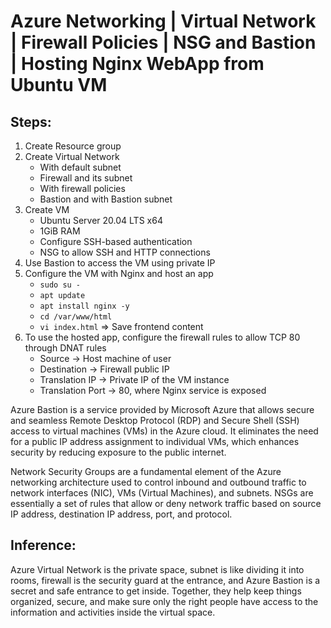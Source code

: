 # Azure Networking | Virtual Network | Firewall Policies | NSG and Bastion | Hosting Nginx WebApp from Ubuntu VM

## Steps:

1. Create Resource group
2. Create Virtual Network
   - With default subnet
   - Firewall and its subnet
   - With firewall policies
   - Bastion and with Bastion subnet
3. Create VM
   - Ubuntu Server 20.04 LTS x64
   - 1GiB RAM
   - Configure SSH-based authentication
   - NSG to allow SSH and HTTP connections
4. Use Bastion to access the VM using private IP
5. Configure the VM with Nginx and host an app
   - `sudo su -`
   - `apt update`
   - `apt install nginx -y`
   - `cd /var/www/html`
   - `vi index.html` => Save frontend content
6. To use the hosted app, configure the firewall rules to allow TCP 80 through DNAT rules
   - Source -> Host machine of user
   - Destination -> Firewall public IP
   - Translation IP -> Private IP of the VM instance
   - Translation Port -> 80, where Nginx service is exposed

Azure Bastion is a service provided by Microsoft Azure that allows secure and seamless Remote Desktop Protocol (RDP) and Secure Shell (SSH) access to virtual machines (VMs) in the Azure cloud. It eliminates the need for a public IP address assignment to individual VMs, which enhances security by reducing exposure to the public internet.

Network Security Groups are a fundamental element of the Azure networking architecture used to control inbound and outbound traffic to network interfaces (NIC), VMs (Virtual Machines), and subnets. NSGs are essentially a set of rules that allow or deny network traffic based on source IP address, destination IP address, port, and protocol.

## Inference:

Azure Virtual Network is the private space, subnet is like dividing it into rooms, firewall is the security guard at the entrance, and Azure Bastion is a secret and safe entrance to get inside. Together, they help keep things organized, secure, and make sure only the right people have access to the information and activities inside the virtual space.
